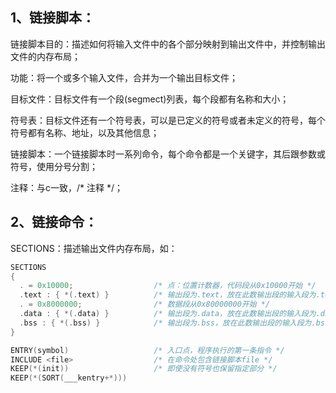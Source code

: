 ## 1、链接脚本：

链接脚本目的：描述如何将输入文件中的各个部分映射到输出文件中，并控制输出文件的内存布局；

功能：将一个或多个输入文件，合并为一个输出目标文件；

目标文件：目标文件有一个段(segmect)列表，每个段都有名称和大小；

符号表：目标文件还有一个符号表，可以是已定义的符号或者未定义的符号，每个符号都有名称、地址，以及其他信息；

链接脚本：一个链接脚本时一系列命令，每个命令都是一个关键字，其后跟参数或符号，使用分号分割；

注释：与c一致，/* 注释 */；

## 2、链接命令：

SECTIONS：描述输出文件内存布局，如：

```c
SECTIONS
{
  . = 0x10000;                  /* 点：位置计数器，代码段从0x10000开始 */
  .text : { *(.text) }          /* 输出段为.text，放在此数输出段的输入段为.text */
  . = 0x8000000;                /* 数据段从0x80000000开始 */
  .data : { *(.data) }          /* 输出段为.data，放在此数输出段的输入段为.data */
  .bss : { *(.bss) }            /* 输出段为.bss，放在此数输出段的输入段为.bss */
}

ENTRY(symbol)                   /* 入口点，程序执行的第一条指令 */
INCLUDE <file>                  /* 在命令处包含链接脚本file */
KEEP(*(init))                   /* 即使没有符号也保留指定部分 */
KEEP(*(SORT(___kentry+*)))
```

